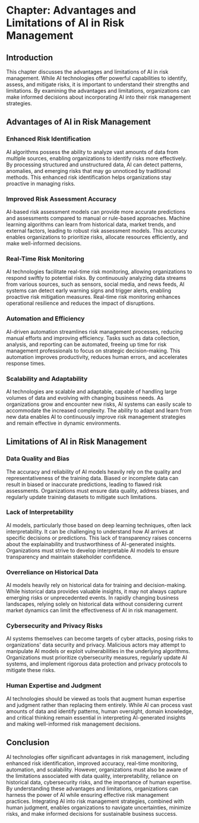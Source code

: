 Chapter: Advantages and Limitations of AI in Risk Management
============================================================

Introduction
------------

This chapter discusses the advantages and limitations of AI in risk management. While AI technologies offer powerful capabilities to identify, assess, and mitigate risks, it is important to understand their strengths and limitations. By examining the advantages and limitations, organizations can make informed decisions about incorporating AI into their risk management strategies.

Advantages of AI in Risk Management
-----------------------------------

### Enhanced Risk Identification

AI algorithms possess the ability to analyze vast amounts of data from multiple sources, enabling organizations to identify risks more effectively. By processing structured and unstructured data, AI can detect patterns, anomalies, and emerging risks that may go unnoticed by traditional methods. This enhanced risk identification helps organizations stay proactive in managing risks.

### Improved Risk Assessment Accuracy

AI-based risk assessment models can provide more accurate predictions and assessments compared to manual or rule-based approaches. Machine learning algorithms can learn from historical data, market trends, and external factors, leading to robust risk assessment models. This accuracy enables organizations to prioritize risks, allocate resources efficiently, and make well-informed decisions.

### Real-Time Risk Monitoring

AI technologies facilitate real-time risk monitoring, allowing organizations to respond swiftly to potential risks. By continuously analyzing data streams from various sources, such as sensors, social media, and news feeds, AI systems can detect early warning signs and trigger alerts, enabling proactive risk mitigation measures. Real-time risk monitoring enhances operational resilience and reduces the impact of disruptions.

### Automation and Efficiency

AI-driven automation streamlines risk management processes, reducing manual efforts and improving efficiency. Tasks such as data collection, analysis, and reporting can be automated, freeing up time for risk management professionals to focus on strategic decision-making. This automation improves productivity, reduces human errors, and accelerates response times.

### Scalability and Adaptability

AI technologies are scalable and adaptable, capable of handling large volumes of data and evolving with changing business needs. As organizations grow and encounter new risks, AI systems can easily scale to accommodate the increased complexity. The ability to adapt and learn from new data enables AI to continuously improve risk management strategies and remain effective in dynamic environments.

Limitations of AI in Risk Management
------------------------------------

### Data Quality and Bias

The accuracy and reliability of AI models heavily rely on the quality and representativeness of the training data. Biased or incomplete data can result in biased or inaccurate predictions, leading to flawed risk assessments. Organizations must ensure data quality, address biases, and regularly update training datasets to mitigate such limitations.

### Lack of Interpretability

AI models, particularly those based on deep learning techniques, often lack interpretability. It can be challenging to understand how AI arrives at specific decisions or predictions. This lack of transparency raises concerns about the explainability and trustworthiness of AI-generated insights. Organizations must strive to develop interpretable AI models to ensure transparency and maintain stakeholder confidence.

### Overreliance on Historical Data

AI models heavily rely on historical data for training and decision-making. While historical data provides valuable insights, it may not always capture emerging risks or unprecedented events. In rapidly changing business landscapes, relying solely on historical data without considering current market dynamics can limit the effectiveness of AI in risk management.

### Cybersecurity and Privacy Risks

AI systems themselves can become targets of cyber attacks, posing risks to organizations' data security and privacy. Malicious actors may attempt to manipulate AI models or exploit vulnerabilities in the underlying algorithms. Organizations must prioritize cybersecurity measures, regularly update AI systems, and implement rigorous data protection and privacy protocols to mitigate these risks.

### Human Expertise and Judgment

AI technologies should be viewed as tools that augment human expertise and judgment rather than replacing them entirely. While AI can process vast amounts of data and identify patterns, human oversight, domain knowledge, and critical thinking remain essential in interpreting AI-generated insights and making well-informed risk management decisions.

Conclusion
----------

AI technologies offer significant advantages in risk management, including enhanced risk identification, improved accuracy, real-time monitoring, automation, and scalability. However, organizations must also be aware of the limitations associated with data quality, interpretability, reliance on historical data, cybersecurity risks, and the importance of human expertise. By understanding these advantages and limitations, organizations can harness the power of AI while ensuring effective risk management practices. Integrating AI into risk management strategies, combined with human judgment, enables organizations to navigate uncertainties, minimize risks, and make informed decisions for sustainable business success.
